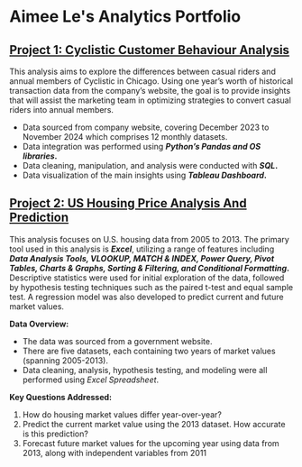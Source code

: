 # Aimee Le's Analytics Portfolio

## [Project 1: Cyclistic Customer Behaviour Analysis](https://github.com/aimeele97/cyclistic_customer_behaviour_analysis)

This analysis aims to explore the differences between casual riders and annual members of Cyclistic in Chicago. Using one year’s worth of historical transaction data from the company’s website, the goal is to provide insights that will assist the marketing team in optimizing strategies to convert casual riders into annual members.

- Data sourced from company website, covering December 2023 to November 2024 which comprises 12 monthly datasets.
- Data integration was performed using __*Python’s Pandas and OS libraries*.__
- Data cleaning, manipulation, and analysis were conducted with __*SQL*.__
- Data visualization of the main insights using __*Tableau Dashboard*.__

## [Project 2: US Housing Price Analysis And Prediction](https://github.com/aimeele97/US_housing_price_analysis)

This analysis focuses on U.S. housing data from 2005 to 2013. The primary tool used in this analysis is __*Excel*__, utilizing a range of features including __*Data Analysis Tools, VLOOKUP, MATCH & INDEX, Power Query, Pivot Tables, Charts & Graphs, Sorting & Filtering, and Conditional Formatting*.__ Descriptive statistics were used for initial exploration of the data, followed by hypothesis testing techniques such as the paired t-test and equal sample test. A regression model was also developed to predict current and future market values.

__Data Overview:__
- The data was sourced from a government website.
- There are five datasets, each containing two years of market values (spanning 2005-2013).
- Data cleaning, analysis, hypothesis testing, and modeling were all performed using *Excel Spreadsheet*.

__Key Questions Addressed:__
1. How do housing market values differ year-over-year?
2. Predict the current market value using the 2013 dataset. How accurate is this prediction?
3. Forecast future market values for the upcoming year using data from 2013, along with independent variables from 2011
